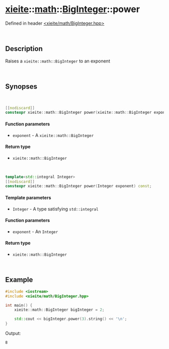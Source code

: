 # [xieite](../../xieite.md)\:\:[math](../../math.md)\:\:[BigInteger](../BigInteger.md)\:\:power
Defined in header [<xieite/math/BigInteger.hpp>](../../../include/xieite/math/BigInteger.hpp)

&nbsp;

## Description
Raises a `xieite::math::BigInteger` to an exponent

&nbsp;

## Synopses

&nbsp;

```cpp
[[nodiscard]]
constexpr xieite::math::BigInteger power(xieite::math::BigInteger exponent) const;
```
#### Function parameters
- `exponent` - A `xieite::math::BigInteger`
#### Return type
- `xieite::math::BigInteger`

&nbsp;

```cpp
template<std::integral Integer>
[[nodiscard]]
constexpr xieite::math::BigInteger power(Integer exponent) const;
```
#### Template parameters
- `Integer` - A type satisfying `std::integral`
#### Function parameters
- `exponent` - An `Integer`
#### Return type
- `xieite::math::BigInteger`

&nbsp;

## Example
```cpp
#include <iostream>
#include <xieite/math/BigInteger.hpp>

int main() {
    xieite::math::BigInteger bigInteger = 2;

    std::cout << bigInteger.power(3).string() << '\n';
}
```
Output:
```
8
```
